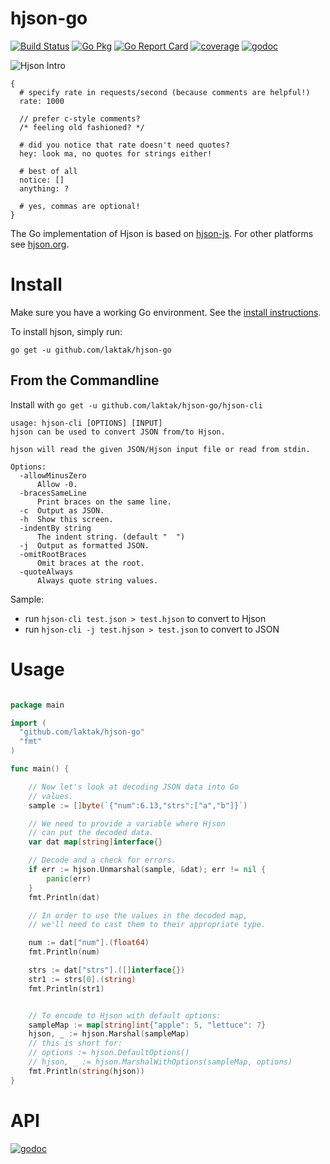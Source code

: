 # hjson-go

[![Build Status](https://img.shields.io/travis/laktak/hjson-go.svg?style=flat-square)](http://travis-ci.org/laktak/hjson-go)
[![Go Pkg](https://img.shields.io/github/release/laktak/hjson-go.svg?style=flat-square&label=go-pkg)](https://github.com/laktak/hjson-go/releases)
[![Go Report Card](https://goreportcard.com/badge/github.com/laktak/hjson-go?style=flat-square)](https://goreportcard.com/report/github.com/laktak/hjson-go)
[![coverage](https://img.shields.io/badge/coverage-ok-brightgreen.svg?style=flat-square)](http://gocover.io/github.com/laktak/hjson-go/)
[![godoc](https://img.shields.io/badge/godoc-reference-blue.svg?style=flat-square)](http://godoc.org/github.com/laktak/hjson-go)

![Hjson Intro](http://hjson.org/hjson1.gif)

```
{
  # specify rate in requests/second (because comments are helpful!)
  rate: 1000

  // prefer c-style comments?
  /* feeling old fashioned? */

  # did you notice that rate doesn't need quotes?
  hey: look ma, no quotes for strings either!

  # best of all
  notice: []
  anything: ?

  # yes, commas are optional!
}
```

The Go implementation of Hjson is based on [hjson-js](https://github.com/laktak/hjson-js). For other platforms see [hjson.org](http://hjson.org).

# Install

Make sure you have a working Go environment. See the [install instructions](http://golang.org/doc/install.html).

To install hjson, simply run:

`go get -u github.com/laktak/hjson-go`

## From the Commandline

Install with `go get -u github.com/laktak/hjson-go/hjson-cli`

```
usage: hjson-cli [OPTIONS] [INPUT]
hjson can be used to convert JSON from/to Hjson.

hjson will read the given JSON/Hjson input file or read from stdin.

Options:
  -allowMinusZero
      Allow -0.
  -bracesSameLine
      Print braces on the same line.
  -c  Output as JSON.
  -h  Show this screen.
  -indentBy string
      The indent string. (default "  ")
  -j  Output as formatted JSON.
  -omitRootBraces
      Omit braces at the root.
  -quoteAlways
      Always quote string values.
```

Sample:
- run `hjson-cli test.json > test.hjson` to convert to Hjson
- run `hjson-cli -j test.hjson > test.json` to convert to JSON

# Usage

```go

package main

import (
  "github.com/laktak/hjson-go"
  "fmt"
)

func main() {

    // Now let's look at decoding JSON data into Go
    // values.
    sample := []byte(`{"num":6.13,"strs":["a","b"]}`)

    // We need to provide a variable where Hjson
    // can put the decoded data.
    var dat map[string]interface{}

    // Decode and a check for errors.
    if err := hjson.Unmarshal(sample, &dat); err != nil {
        panic(err)
    }
    fmt.Println(dat)

    // In order to use the values in the decoded map,
    // we'll need to cast them to their appropriate type.

    num := dat["num"].(float64)
    fmt.Println(num)

    strs := dat["strs"].([]interface{})
    str1 := strs[0].(string)
    fmt.Println(str1)


    // To encode to Hjson with default options:
    sampleMap := map[string]int{"apple": 5, "lettuce": 7}
    hjson, _ := hjson.Marshal(sampleMap)
    // this is short for:
    // options := hjson.DefaultOptions()
    // hjson, _ := hjson.MarshalWithOptions(sampleMap, options)
    fmt.Println(string(hjson))
}

```

# API

[![godoc](https://godoc.org/github.com/laktak/hjson-go?status.svg)](http://godoc.org/github.com/laktak/hjson-go)
